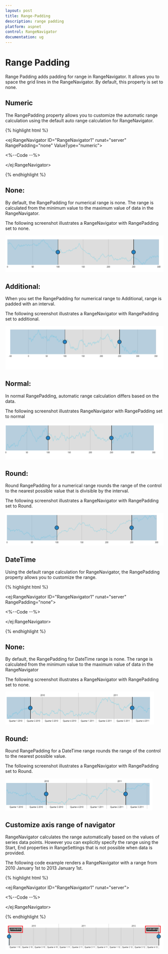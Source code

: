 ```yaml
---
layout: post
title: Range-Padding
description: range padding
platform: aspnet
control: RangeNavigator
documentation: ug
---
```


# Range Padding

Range Padding adds padding for range in RangeNavigator. It allows you to space the grid lines in the RangeNavigator.  By default, this property is set to none.

## Numeric

The RangePadding property allows you to customize the automatic range calculation using the default auto range calculation for RangeNavigator. 

{% highlight html %}

<ej:RangeNavigator ID="RangeNavigator1" runat="server" RangePadding="none" ValueType="numeric">         

  <%--Code --%>

</ej:RangeNavigator>

{% endhighlight %}

## None:

By default, the RangePadding for numerical range is none. The range is calculated from the minimum value to the maximum value of data in the RangeNavigator.

The following screenshot illustrates a RangeNavigator with RangePadding set to none.



![](Range-Padding_images/Range-Padding_img1.png)



## Additional:

When you set the RangePadding for numerical range to Additional, range is padded with an interval.

The following screenshot illustrates a RangeNavigator with RangePadding set to additional.



![](Range-Padding_images/Range-Padding_img2.png)



## Normal:

In normal RangePadding, automatic range calculation differs based on the data. 

The following screenshot illustrates RangeNavigator with RangePadding set to normal

![](Range-Padding_images/Range-Padding_img3.png) 



## Round:

Round RangePadding for a numerical range rounds the range of the control to the nearest possible value that is divisible by the interval.

The following screenshot illustrates a RangeNavigator with RangePadding set to Round.

![](Range-Padding_images/Range-Padding_img4.png) 



## DateTime

Using the default range calculation for RangeNavigator, the RangePadding property allows you to customize the range. 

{% highlight html %}

<ej:RangeNavigator ID="RangeNavigator1" runat="server" RangePadding="none">         

  <%--Code --%>

</ej:RangeNavigator>

{% endhighlight %}

## None:

By default, the RangePadding for DateTime range is none. The range is calculated from the minimum value to the maximum value of data in the RangeNavigator

The following screenshot illustrates a RangeNavigator with RangePadding set to none.

![](Range-Padding_images/Range-Padding_img5.png)



## Round:

Round RangePadding for a DateTime range rounds the range of the control to the nearest possible value.

The following screenshot illustrates a RangeNavigator with RangePadding set to Round.

![](Range-Padding_images/Range-Padding_img6.png) 



## Customize axis range of navigator

RangeNavigator calculates the range automatically based on the values of series data points. However you can explicitly specify the range using the Start, End properties in RangeSettings that is not possible when data is provided.

The following code example renders a RangeNavigator with a range from 2010 January 1st to 2013 January 1st. 

{% highlight html %}

<ej:RangeNavigator ID="RangeNavigator1" runat="server">         

<RangeSettings Start="2010/1/1" End="2012/13/1" />

  <%--Code --%>

</ej:RangeNavigator>

{% endhighlight %}

![](Range-Padding_images/Range-Padding_img7.png)



